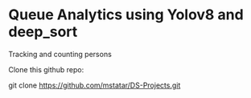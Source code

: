 # Queue Analytics using Yolov8 and deep_sort
Tracking and counting persons

Clone this github repo:

git clone https://github.com/mstatar/DS-Projects.git

